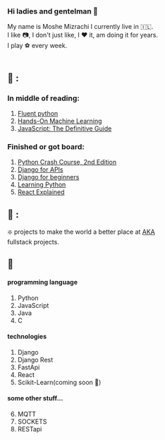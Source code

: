 ### Hi ladies and gentelman 👋
My name is Moshe Mizrachi I currently live in 🇮🇱.<br/>
I like 📷, I don't just like, I ❤️ it, am doing it for years.<br/>
I play ⚽ every week. <br/> <br/>



<!--
**ILmoshe/ILmoshe** is a ✨ _special_ ✨ repository because its `README.md` (this file) appears on your GitHub profile.

Here are some ideas to get you started:

- 🔭 I’m currently working on ...
- 🌱 I’m currently learning ...
- 👯 I’m looking to collaborate on ...
- 🤔 I’m looking for help with ...
- 💬 Ask me about ...
- 📫 How to reach me: ...
- 😄 Pronouns: ...
- ⚡ Fun fact: ...
-->



## :book: :

### In middle of reading:
1. [Fluent python ](https://www.oreilly.com/library/view/fluent-python-2nd/9781492056348/)
2. [Hands-On Machine Learning ](https://www.oreilly.com/library/view/hands-on-machine-learning/9781492032632/)
3. [JavaScript: The Definitive Guide](https://www.amazon.com/JavaScript-Definitive-Most-Used-Programming-Language/dp/1491952024)
### Finished or got board:
1. [Python Crash Course, 2nd Edition](https://www.amazon.com/Python-Crash-Course-2nd-Edition/dp/1593279280)
2. [Django for APIs](https://djangoforapis.com/)
3. [Django for beginners](https://djangoforbeginners.com/)
4. [Learning Python](https://www.amazon.com/Learning-Python-5th-Mark-Lutz/dp/1449355730)
5. [React Explained](https://ostraining.com/books/react/)


## :hammer: :
❇️ projects to make the world a better place at [AKA](https://www.aka.co.il/) <br/>
fullstack projects.


## 📁
#### programming language
1. Python
2. JavaScript
3. Java
4. C

#### technologies
1. Django
2. Django Rest
3. FastApi
4. React
5. Scikit-Learn(coming soon 🤰)

#### some other stuff...
6. MQTT
7. SOCKETS
8. RESTapi


